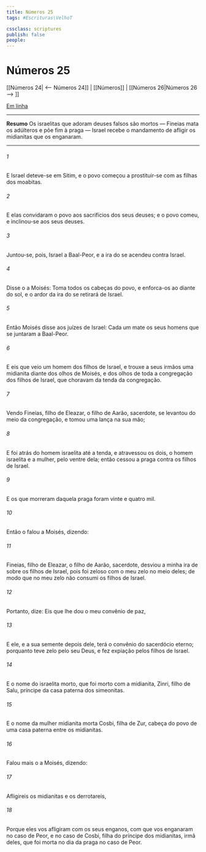 ```yaml
---
title: Números 25
tags: #Escrituras\VelhoT

cssclass: scriptures
publish: false
people:
---
```


# Números 25
[[Números 24| <-- Números 24]] | [[Números]] | [[Números 26|Números 26 --> ]]

[Em linha](https://churchofjesuschrist.org/study/scriptures/ot/num/25?lang=por)

---
__Resumo__
Os israelitas que adoram deuses falsos são mortos — Fineias mata os adúlteros e põe fim à praga — Israel recebe o mandamento de afligir os midianitas que os enganaram.

---
###### 1 
E Israel deteve-se em Sitim, e o povo começou a prostituir-se com as filhas dos moabitas.

###### 2 
E elas convidaram o povo aos sacrifícios dos seus deuses; e o povo comeu, e inclinou-se aos seus deuses.

###### 3 
Juntou-se, pois, Israel a Baal-Peor, e a ira do  se acendeu contra Israel.

###### 4 
Disse o  a Moisés: Toma todos os cabeças do povo, e enforca-os ao  diante do sol, e o ardor da ira do  se retirará de Israel.

###### 5 
Então Moisés disse aos juízes de Israel: Cada um mate os seus homens que se juntaram a Baal-Peor.

###### 6 
E eis que veio um homem dos filhos de Israel, e trouxe a seus irmãos uma midianita diante dos olhos de Moisés, e dos olhos de toda a congregação dos filhos de Israel, que choravam  da tenda da congregação.

###### 7 
Vendo  Fineias, filho de Eleazar, o filho de Aarão, sacerdote, se levantou do meio da congregação, e tomou uma lança na sua mão;

###### 8 
E foi atrás do homem israelita até a tenda, e atravessou os dois, o homem israelita e a mulher, pelo ventre dela; então cessou a praga contra os filhos de Israel.

###### 9 
E os que morreram daquela praga foram vinte e quatro mil.

###### 10 
Então o  falou a Moisés, dizendo:

###### 11 
Fineias, filho de Eleazar, o filho de Aarão, sacerdote, desviou a minha ira de sobre os filhos de Israel, pois foi zeloso com o meu zelo no meio deles; de modo que no meu zelo não consumi os filhos de Israel.

###### 12 
Portanto, dize: Eis que lhe dou o meu convênio de paz,

###### 13 
E ele, e a sua semente depois dele, terá o convênio do sacerdócio eterno; porquanto teve zelo pelo seu Deus, e fez expiação pelos filhos de Israel.

###### 14 
E o nome do israelita morto, que foi morto com a midianita,  Zinri, filho de Salu, príncipe da casa paterna dos simeonitas.

###### 15 
E o nome da mulher midianita morta  Cosbi, filha de Zur, cabeça do povo de uma casa paterna entre os midianitas.

###### 16 
Falou mais o  a Moisés, dizendo:

###### 17 
Afligireis os midianitas e os derrotareis,

###### 18 
Porque eles vos afligiram com os seus enganos, com que vos enganaram no caso de Peor, e no caso de Cosbi, filha do príncipe dos midianitas, irmã deles, que foi morta no dia da praga no caso de Peor.

